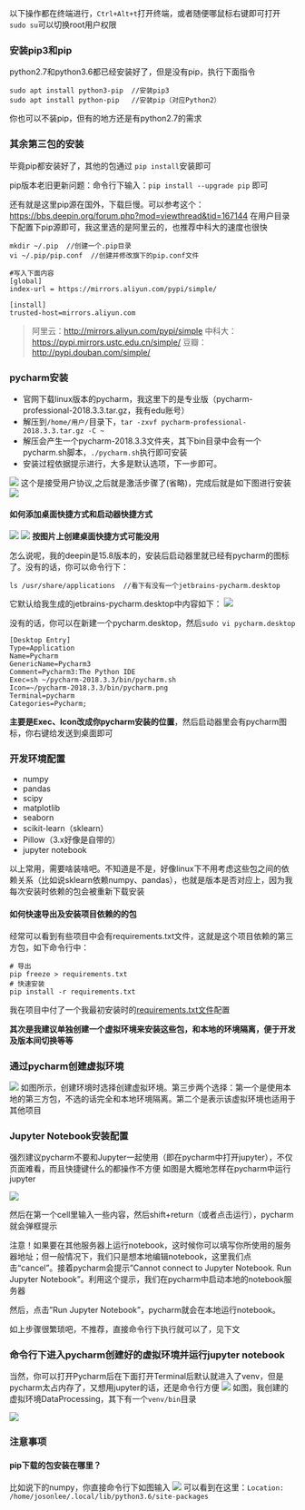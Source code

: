 以下操作都在终端进行，`Ctrl+Alt+t`打开终端，或者随便哪鼠标右键即可打开
`sudo su`可以切换root用户权限

### 安装pip3和pip

python2.7和python3.6都已经安装好了，但是没有pip，执行下面指令

```
sudo apt install python3-pip  //安装pip3
sudo apt install python-pip   //安装pip（对应Python2）
```

你也可以不装pip，但有的地方还是有python2.7的需求

### 其余第三包的安装

毕竟pip都安装好了，其他的包通过 `pip install`安装即可

pip版本老旧更新问题：命令行下输入：`pip install --upgrade pip` 即可

还有就是这里pip源在国外，下载巨慢。可以参考这个：https://bbs.deepin.org/forum.php?mod=viewthread&tid=167144
在用户目录下配置下pip源即可，我这里选的是阿里云的，也推荐中科大的速度也很快

```
mkdir ~/.pip  //创建一个.pip目录
vi ~/.pip/pip.conf  //创建并修改旗下的pip.conf文件

#写入下面内容
[global]
index-url = https://mirrors.aliyun.com/pypi/simple/

[install]
trusted-host=mirrors.aliyun.com
```
> 阿里云：http://mirrors.aliyun.com/pypi/simple
中科大：https://pypi.mirrors.ustc.edu.cn/simple/
豆瓣：http://pypi.douban.com/simple/


### pycharm安装
- 官网下载linux版本的pycharm，我这里下的是专业版（pycharm-professional-2018.3.3.tar.gz，我有edu账号）
- 解压到`/home/用户/`目录下，`tar -zxvf pycharm-professional-2018.3.3.tar.gz -C ~`
- 解压会产生一个pycharm-2018.3.3文件夹，其下bin目录中会有一个pycharm.sh脚本，`./pycharm.sh`执行即可安装
- 安装过程依据提示进行，大多是默认选项，下一步即可。

 ![](assets/pycharm安装00.png)
 这个是接受用户协议,之后就是激活步骤了(省略)，完成后就是如下图进行安装
  ![](assets/pycharm安装01.png)

#### 如何添加桌面快捷方式和启动器快捷方式

![](assets/pycharm安装02.png)
![](assets/pycharm安装03.png)
**按图片上创建桌面快捷方式可能没用**

怎么说呢，我的deepin是15.8版本的，安装后启动器里就已经有pycharm的图标了。没有的话，你可以命令行下：
```
ls /usr/share/applications  //看下有没有一个jetbrains-pycharm.desktop
```
它默认给我生成的jetbrains-pycharm.desktop中内容如下：
![](assets/pycharm桌面.png)

没有的话，你可以在新建一个pycharm.desktop，然后`sudo vi pycharm.desktop`
```
[Desktop Entry]
Type=Application
Name=Pycharm
GenericName=Pycharm3
Comment=Pycharm3:The Python IDE
Exec=sh ~/pycharm-2018.3.3/bin/pycharm.sh
Icon=~/pycharm-2018.3.3/bin/pycharm.png
Terminal=pycharm
Categories=Pycharm;
```
**主要是Exec、Icon改成你pycharm安装的位置**，然后启动器里会有pycharm图标，你右键给发送到桌面即可

### 开发环境配置
- numpy
- pandas
- scipy
- matplotlib
- seaborn
- scikit-learn（sklearn）
- Pillow（3.x好像是自带的）
- jupyter notebook

以上常用，需要啥装啥吧。不知道是不是，好像linux下不用考虑这些包之间的依赖关系（比如说sklearn依赖numpy、pandas），也就是版本是否对应上，因为我每次安装时依赖的包会被重新下载安装

#### 如何快速导出及安装项目依赖的的包

经常可以看到有些项目中会有requirements.txt文件，这就是这个项目依赖的第三方包，如下命令行中：
```
# 导出
pip freeze > requirements.txt
# 快速安装
pip install -r requirements.txt
```
我在项目中付了一个我最初安装时的[requirements.txt文件]()配置

**其次是我建议单独创建一个虚拟环境来安装这些包，和本地的环境隔离，便于开发及版本间切换等等**

### 通过pycharm创建虚拟环境
![](assets/pycharm虚拟环境00.png)
如图所示，创建环境时选择创建虚拟环境。第三步两个选择：第一个是使用本地的第三方包，不选的话完全和本地环境隔离。第二个是表示该虚拟环境也适用于其他项目

### Jupyter Notebook安装配置
强烈建议pycharm不要和Jupyter一起使用（即在pycharm中打开jupyter），不仅页面难看，而且快捷键什么的都操作不方便
如图是大概地怎样在pycharm中运行jupyter

![](assets/pycharm中运行jupyter.png)

然后在第一个cell里输入一些内容，然后shift+return（或者点击运行），pycharm就会弹框提示

注意！如果要在其他服务器上运行notebook，这时候你可以填写你所使用的服务器地址；但一般情况下，我们只是想本地编辑notebook，这里我们点击“cancel”。接着pycharm会提示”Cannot connect to Jupyter Notebook. Run Jupyter Notebook”。利用这个提示，我们在pycharm中启动本地的notebook服务器

然后，点击”Run Jupyter Notebook”，pycharm就会在本地运行notebook。

如上步骤很繁琐吧，不推荐，直接命令行下执行就可以了，见下文

### 命令行下进入pycharm创建好的虚拟环境并运行jupyter notebook
当然，你可以打开Pycharm后在下面打开Terminal后默认就进入了venv，但是pycharm太占内存了，又想用jupyter的话，还是命令行方便
![](assets/venv.png)
如图，我创建的虚拟环境DataProcessing，其下有一个`venv/bin`目录

![](assets/启动venv.png)
### 注意事项
#### pip下载的包安装在哪里？
比如说下的numpy，你直接命令行下如图输入
![](assets/pip下载在哪里.png)
可以看到在这里：`Location: /home/josonlee/.local/lib/python3.6/site-packages`